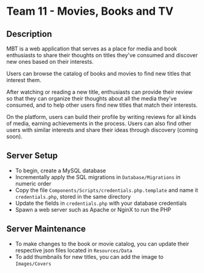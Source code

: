 # Team 11 - Movies, Books and TV

## Description

MBT is a web application that serves as a place for media and book enthusiasts to share their thoughts on titles they've consumed and discover new ones based on their interests.

Users can browse the catalog of books and movies to find new titles that interest them.

After watching or reading a new title, enthusiasts can provide their review so that they can organize their thoughts about all the media they've consumed, and to help other users find new titles that match their interests.

On the platform, users can build their profile by writing reviews for all kinds of media, earning achievements in the process. Users can also find other users with similar interests and share their ideas through discovery (coming soon).


## Server Setup

* To begin, create a MySQL database
* Incrementally apply the SQL migrations in `Database/Migrations` in numeric order
* Copy the file `Components/Scripts/credentials.php.template` and name it `credentials.php`, stored in the same directory
* Update the fields in `credentials.php` with your database credentials
* Spawn a web server such as Apache or NginX to run the PHP

## Server Maintenance

* To make changes to the book or movie catalog, you can update their respective json files located in `Resources/Data`
* To add thumbnails for new titles, you can add the image to `Images/Covers`
